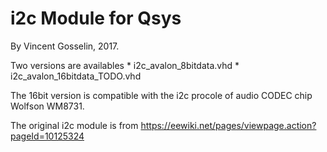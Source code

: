 # i2c Module for Qsys

By Vincent Gosselin, 2017.

Two versions are availables
	* i2c_avalon_8bitdata.vhd
	* i2c_avalon_16bitdata_TODO.vhd

The 16bit version is compatible with the i2c procole of audio CODEC chip Wolfson WM8731.

The original i2c module is from https://eewiki.net/pages/viewpage.action?pageId=10125324

